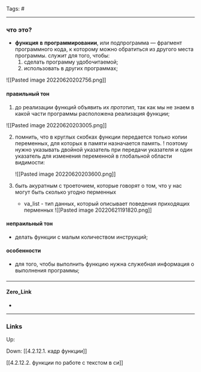 Tags: #
***
### что это?
- **функция** **в** **программировании**, или подпрограмма — фрагмент программного кода, к которому можно обратиться из другого места программы. служит для того, чтобы:
	1) сделать программу удобочитаемой;
	2) использовать в других программах;

![[Pasted image 20220620202756.png]]	

#### правильный тон
1) до реализации функций объявить их _прототип_, так как мы не знаем в какой части программы расположена реализация функции;

![[Pasted image 20220620203005.png]]

2) помнить, что в круглых скобках функции передается только копии переменных, для которых в памяти назначается память. 
	! поэтому нужно указывать двойной указатель при передачи указателя и один указатель для изменения переменной в глобальной области видимости:
	
	![[Pasted image 20220620203600.png]]

3) быть акуратным с троеточием, которые говорят о том, что у нас могут быть сколько угодно перменных
	- va_list - тип данных, который описывает поведения приходящих перменных
	![[Pasted image 20220621191820.png]]
#### непраильный тон
- делать функции с малым количеством инструкций;

#### особенности
- для того, чтобы выполнить функцию нужна служебная информация о выполнения программы;

#### 

***
#### Zero_Link
- 
***
### Links
Up:

Down:
[[4.2.12.1. кадр функции]]

[[4.2.12.2. функции по работе с текстом в си]]



